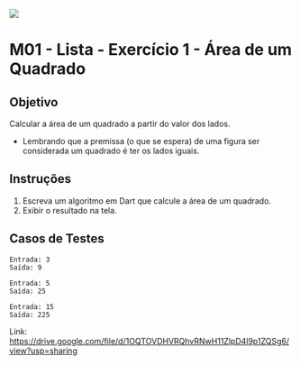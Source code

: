 ﻿![](https://i.imgur.com/xG74tOh.png)

# M01 - Lista - Exercício 1 - Área de um Quadrado

## Objetivo

Calcular a área de um quadrado a partir do valor dos lados.

- Lembrando que a premissa (o que se espera) de uma figura ser considerada um quadrado é ter os lados iguais.

## Instruções

1. Escreva um algoritmo em Dart que calcule a área de um quadrado.
2. Exibir o resultado na tela.

## Casos de Testes

```
Entrada: 3
Saída: 9
```
	
```
Entrada: 5
Saída: 25
```

```
Entrada: 15
Saída: 225
```

Link: https://drive.google.com/file/d/1OQTOVDHVRQhvRNwH11ZlpD4l9p1ZQSg6/view?usp=sharing
